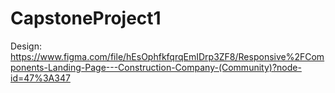 # CapstoneProject1
Design: https://www.figma.com/file/hEsOphfkfqrqEmIDrp3ZF8/Responsive%2FComponents-Landing-Page---Construction-Company-(Community)?node-id=47%3A347
